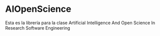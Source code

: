 # AIOpenScience

Esta es la librería para la clase Artificial Intelligence And Open Science In Research Software Engineering
